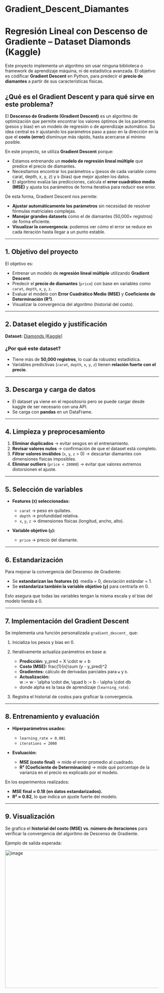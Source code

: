 # Gradient_Descent_Diamantes

#  Regresión Lineal con Descenso de Gradiente – Dataset Diamonds (Kaggle)

Este proyecto implementa un  algoritmo sin usar ninguna biblioteca o framework de aprendizaje máquina, ni de estadística avanzada. El objetivo es códificar **Gradient Descent** en Python, para predecir el **precio de diamantes** a partir de sus características físicas.

## ¿Qué es el Gradient Descent y para qué sirve en este problema?

El **Descenso de Gradiente (Gradient Descent)** es un algoritmo de optimización que permite encontrar los valores óptimos de los parámetros (pesos y bias) en un modelo de regresión o de aprendizaje automático. Su idea central es ir ajustando los parámetros paso a paso en la dirección en la que el **costo (error)** disminuye más rápido, hasta acercarse al mínimo posible.  

En este proyecto, se utiliza **Gradient Descent** porque:  
- Estamos entrenando un **modelo de regresión lineal múltiple** que predice el precio de diamantes.  
- Necesitamos encontrar los parámetros `w` (pesos de cada variable como carat, depth, x, y, z) y `b` (bias) que mejor ajusten los datos.  
- El algoritmo evalúa las predicciones, calcula el **error cuadrático medio (MSE)** y ajusta los parámetros de forma iterativa para reducir ese error.  

De esta forma, Gradient Descent nos permite:  
- **Ajustar automáticamente los parámetros** sin necesidad de resolver fórmulas matriciales complejas.  
- **Manejar grandes datasets** como el de diamantes (50,000+ registros) de forma eficiente.  
- **Visualizar la convergencia**: podemos ver cómo el error se reduce en cada iteración hasta llegar a un punto estable.  



---

##  1. Objetivo del proyecto
El objetivo es:
- Entrenar un modelo de **regresión lineal múltiple** utilizando **Gradient Descent**.
- Predecir el **precio de diamantes** (`price`) con base en variables como `carat`, `depth`, `x`, `y`, `z`.
- Evaluar el modelo con **Error Cuadrático Medio (MSE)** y **Coeficiente de Determinación (R²)**.
- Visualizar la convergencia del algoritmo (historial del costo).

---

##  2. Dataset elegido y justificación
**Dataset:** [Diamonds (Kaggle)](https://www.kaggle.com/datasets/shivam2503/diamonds)

### ¿Por qué este dataset?
- Tiene más de **50,000 registros**, lo cual da robustez estadística.
- Variables predictivas (`carat`, `depth`, `x`, `y`, `z`) tienen **relación fuerte con el precio**.

---

## 3. Descarga y carga de datos
- El dataset ya viene en el repositosrio pero se puede cargar desde kaggle de ser necesario con una API.
- Se carga con **pandas** en un DataFrame.


---

##  4. Limpieza y preprocesamiento
1. **Eliminar duplicados** → evitar sesgos en el entrenamiento.  
2. **Revisar valores nulos** → confirmación de que el dataset está completo.  
3. **Filtrar valores inválidos** (`x`, `y`, `z` > 0) → descartar diamantes con dimensiones físicas imposibles.  
4. **Eliminar outliers** (`price < 20000`) → evitar que valores extremos distorsionen el ajuste.  

---

## 5. Selección de variables
- **Features (`X`) seleccionadas:**
  - `carat` → peso en quilates.  
  - `depth` → profundidad relativa.  
  - `x`, `y`, `z` → dimensiones físicas (longitud, ancho, alto).  

- **Variable objetivo (`y`):**
  - `price` → precio del diamante.  

---

## 6. Estandarización
Para mejorar la convergencia del Descenso de Gradiente:  
- Se **estandarizan las features (`X`)**: media = 0, desviación estándar = 1.  
- Se **estandariza también la variable objetivo (`y`)** para centrarla en 0.  

Esto asegura que todas las variables tengan la misma escala y el bias del modelo tienda a 0.

---

## 7. Implementación del Gradient Descent
Se implementa una función personalizada `gradient_descent_` que:
1. Inicializa los pesos y bias en 0.  
2. Iterativamente actualiza parámetros en base a:  
   - **Predicción:**  y_pred = X \cdot w + b  
   - **Costo (MSE):** frac{1}{n}\sum (y - y_pred)^2   
   - **Gradientes:** cálculo de derivadas parciales para `w` y `b`.  
   - **Actualización:**  
     w := w - \alpha \cdot dw, \quad b := b - \alpha \cdot db
   - donde alpha es la tasa de aprendizaje (`learning_rate`).  

3. Registra el historial de costos para graficar la convergencia.

---

## 8. Entrenamiento y evaluación
- **Hiperparámetros usados:**
  - `learning_rate = 0.001`
  - `iterations = 2000`

- **Evaluación:**
  - **MSE (costo final)** → mide el error promedio al cuadrado.  
  - **R² (Coeficiente de Determinación)** → mide qué porcentaje de la varianza en el precio es explicado por el modelo.  

En los experimentos realizados:  
- **MSE final ≈ 0.18 (en datos estandarizados).**  
- **R² ≈ 0.82**, lo que indica un ajuste fuerte del modelo.  

---

## 9. Visualización
Se grafica el **historial del costo (MSE) vs. número de iteraciones** para verificar la convergencia del algoritmo de Descenso de Gradiente.

Ejemplo de salida esperada:

<img width="661" height="452" alt="image" src="https://github.com/user-attachments/assets/8992bead-9942-4d4b-951b-ecde9271e687" />


